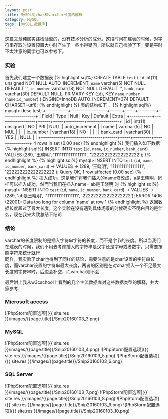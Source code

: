 ```yaml
---
layout: post
title: MySQL对char和varchar长度的解释
category: MySQL
tags: [MySQL,数据库]
---
```


这篇文章纯属实践检验型的，没有技术分析的成分。这段时间在建表的时候，对字符串存取时设置预置大小时产生了一些小得疑问，所以就自己检验了下。要是平时不太注意的同学也可以参考下。  

### 实验
首先我们建立一个数据表
{% highlight sql%}
CREATE TABLE `test` (
  `id` int(11) unsigned NOT NULL AUTO_INCREMENT,
  `name` varchar(5) NOT NULL DEFAULT '',
  `ic_number` varchar(18) NOT NULL DEFAULT '',
  `bank_card` varchar(30) DEFAULT NULL,
  PRIMARY KEY (`id`),
  KEY `name_number` (`name`,`ic_number`)
) ENGINE=InnoDB AUTO_INCREMENT=374 DEFAULT CHARSET=utf8;
{% endhighlight %}
表的结构如下：
{% highlight sql%}
mysql> desc test;
+-----------+------------------+------+-----+---------+----------------+
| Field     | Type             | Null | Key | Default | Extra          |
+-----------+------------------+------+-----+---------+----------------+
| id        | int(11) unsigned | NO   | PRI | NULL    | auto_increment |
| name      | varchar(5)       | NO   | MUL |         |                |
| ic_number | varchar(18)      | NO   |     |         |                |
| bank_card | varchar(30)      | YES  |     | NULL    |                |
+-----------+------------------+------+-----+---------+----------------+
4 rows in set (0.00 sec)
{% endhighlight %}
我们插入如下数据
{% highlight sql%}
INSERT INTO `test` (`id`, `name`, `ic_number`, `bank_card`)
VALUES
    (289, '王晓明', '111111111111111111', '222222222222222222');
{% endhighlight %}
{% highlight sql%}
mysql> INSERT INTO `test` (`id`, `name`, `ic_number`, `bank_card`)
    -> VALUES
    -> (289, '王晓明', '111111111111111111', '222222222222222222');
Query OK, 1 row affected (0.00 sec)
{% endhighlight %}
插入成功，这是我们将我们插入的name修改成，a是王晓明，同样可以插入成功，然而当我们在插入name='ab是王晓明'时
{% highlight sql%}
mysql> INSERT INTO `test` (`id`, `name`, `ic_number`, `bank_card`)
    -> VALUES
    -> (289, 'ab是王晓明', '111111111111111111', '222222222222222222');
ERROR 1406 (22001): Data too long for column 'name' at row 1
{% endhighlight %}
返回数据长度超过了最大长度，这个实验在没有遇到具体场景的时候确实不明白目的是什么，现在我来大致总结下结论

### 结论
<kp>varchar</kp>的长度限制的是插入字符串字符的长度，而不是字节的长度。所以当我们在建表的时候，我们不用去考虑插入的字符串是汉字还是字母或者数字，只需要按照字符来统计就行  
同样，我实验了<kp>char</kp>也得到了同样的结论，需要注意的是<kp>char设置的字符串长度，而varchar设置的字符串最大长度，两者的区别是在对char插入一个不足最大长度的字符串时，后边会补空，而varchar则不会</kp>

最后附上我从w3cschool上看到的几个主流数据库对这些数据类型的解释，共大家参考

### Microsoft access
![PhpStorm配置选项]({{ site.res }}/images/{{page.title}}/Snip20160103_3.png)

### MySQL
![PhpStorm配置选项]({{ site.res }}/images/{{page.title}}/Snip20160103_4.png)
![PhpStorm配置选项]({{ site.res }}/images/{{page.title}}/Snip20160103_5.png)
![PhpStorm配置选项]({{ site.res }}/images/{{page.title}}/Snip20160103_6.png)

### SQL Server
![PhpStorm配置选项]({{ site.res }}/images/{{page.title}}/Snip20160103_7.png)
![PhpStorm配置选项]({{ site.res }}/images/{{page.title}}/Snip20160103_8.png)
![PhpStorm配置选项]({{ site.res }}/images/{{page.title}}/Snip20160103_9.png)
![PhpStorm配置选项]({{ site.res }}/images/{{page.title}}/Snip20160103_10.png)








